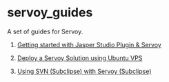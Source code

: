 # servoy_guides
A set of guides for Servoy.

1. [Getting started with Jasper Studio Plugin & Servoy](https://docs.google.com/document/d/1xpvnD2KSFiLrVA5I8Fm9x2ER9PAfxawu-PWnTWxuhQo/pub)

2. [Deploy a Servoy Solution using Ubuntu VPS](https://docs.google.com/document/d/1xetESp-pKyw7oyxJUQF1-XhlLsH6gKPlNQZj9PkGgu4/pub)

3. [Using SVN (Subclipse) with Servoy (Subclipse)](https://docs.google.com/document/d/1wEW4zNC7XGqhHhMxbSyyQjOXp3cf_Civ2YOirRpAvtA/pub)
